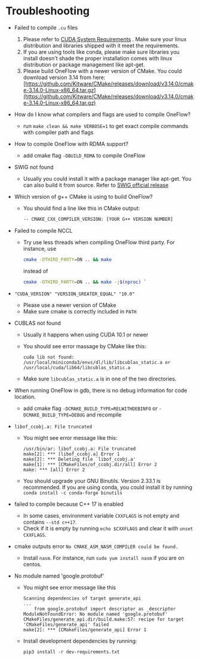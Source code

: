 # Troubleshooting

- Failed to compile `.cu` files
    1. Please refer to [CUDA System Requirements](https://docs.nvidia.com/cuda/cuda-installation-guide-linux/index.html#system-requirements) . Make sure your linux distribution and libraries shipped with it meet the requirements.
    2. If you are using tools like conda, please make sure libraries you install doesn't shade the proper installation comes with linux distribution or package management like apt-get.
    3. Please build OneFlow with a newer version of CMake. You could download version 3.14 from here: [https://github.com/Kitware/CMake/releases/download/v3.14.0/cmake-3.14.0-Linux-x86_64.tar.gz](https://github.com/Kitware/CMake/releases/download/v3.14.0/cmake-3.14.0-Linux-x86_64.tar.gz)

- How do I know what compilers and flags are used to compile OneFlow?
    - run `make clean && make VERBOSE=1` to get exact compile commands with compiler path and flags

- How to compile OneFlow with RDMA support?
    - add cmake flag `-DBUILD_RDMA` to compile OneFlow

- SWIG not found
    - Usually you could install it with a package manager like apt-get. You can also build it from source. Refer to [SWIG official release](http://www.swig.org/download.html)

- Which version of g++ CMake is using to build OneFlow?
    - You should find a line like this in CMake output:

        ```bash
        -- CMAKE_CXX_COMPILER_VERSION: [YOUR G++ VERSION NUMBER]
        ```

- Failed to compile NCCL
    - Try use less threads when compiling OneFlow third party. For instance, use

        ```bash
        cmake -DTHIRD_PARTY=ON .. && make
        ```

        instead of 

        ```bash
        cmake -DTHIRD_PARTY=ON .. && make -j$(nproc) `
        ```

- `"CUDA_VERSION" "VERSION_GREATER_EQUAL" "10.0"`
    - Please use a newer version of CMake
    - Make sure cmake is correctly included in `PATH`

- CUBLAS not found
    - Usually it happens when using CUDA 10.1 or newer
    - You should see error massage by CMake like this:

        ```
        cuda lib not found: /usr/local/miniconda3/envs/dl/lib/libcublas_static.a or
        /usr/local/cuda/lib64/libcublas_static.a
        ```

    - Make sure `libcublas_static.a` is in one of the two directories.

- When running OneFlow in gdb, there is no debug information for code location.
    - add cmake flag `-DCMAKE_BUILD_TYPE=RELWITHDEBINFO` or `-DCMAKE_BUILD_TYPE=DEBUG` and recompile

- `libof_ccobj.a: File truncated`
    - You might see error message like this: 

        ```
        /usr/bin/ar: libof_ccobj.a: File truncated
        make[2]: *** [libof_ccobj.a] Error 1
        make[2]: *** Deleting file `libof_ccobj.a'
        make[1]: *** [CMakeFiles/of_ccobj.dir/all] Error 2
        make: *** [all] Error 2
        ```

    - You should upgrade your GNU Binutils. Version 2.33.1 is recommended. If you are using conda, you could install it by running `conda install -c conda-forge binutils`

- failed to compile because C++ 17 is enabled
    - In some cases, environment variable `CXXFLAGS` is not empty and contains `--std c++17`.
    - Check if it is empty by running `echo $CXXFLAGS` and clear it with `unset CXXFLAGS`.

- cmake outputs error `No CMAKE_ASM_NASM_COMPILER could be found.`
    - Install `nasm`. For instance, run `sudo yum install nasm` if you are on centos.

- No module named 'google.protobuf'
    - You might see error message like this
        ```
        Scanning dependencies of target generate_api
        ...
            from google.protobuf import descriptor as _descriptor
        ModuleNotFoundError: No module named 'google.protobuf'
        CMakeFiles/generate_api.dir/build.make:57: recipe for target 'CMakeFiles/generate_api' failed
        make[2]: *** [CMakeFiles/generate_api] Error 1
        ```
    - Install development dependencies by running:
        ```
        pip3 install -r dev-requirements.txt
        ```
